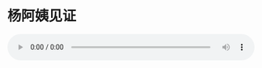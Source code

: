 # 杨阿姨见证

<audio style="width: 100%;" preload="false" controls controlslist="nodownload"><source src="http://file.simai.life/audio/mp3/old/12354.mp3" type="audio/mpeg">Your browser does not support the audio element.</audio>


